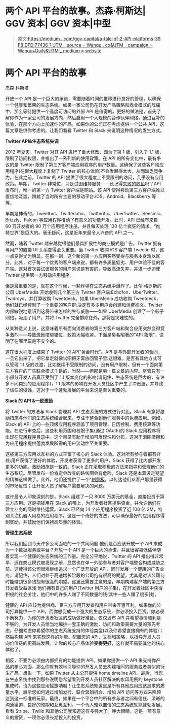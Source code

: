 # 两个 API 平台的故事。杰森·柯斯达| GGV 资本| GGV 资本|中型

> 原文:[https://medium . com/ggv-capital/a-tale-of-2-API-platforms-39 F8 DFD 77436？UTM _ source = Wanqu . co&UTM _ campaign = Wanqu+Daily&UTM _ medium = website](https://medium.com/ggv-capital/a-tale-of-2-api-platforms-39f8dfd77436?utm_source=wanqu.co&utm_campaign=Wanqu+Daily&utm_medium=website)

# **两个 API 平台的故事**

杰森·科斯塔

开放一个 API 是一个巨大的承诺，需要随着时间的推移进行良好的管理，以确保一个健康和繁荣的生态系统。如果一家公司仍在开发产品策略和商业模式的阵痛中，那么等待提供一个高度可访问的外部 API 是值得的。更好的做法是，首先了解你作为一家公司的发展方向，然后启用一个大规模的合作伙伴网络，通过互补的体验，在那个方向上加速你的产品。如果你的公司正在考虑提供一个公共 API，这篇文章是供你考虑的。让我们看看 Twitter 和 Slack 来说明这种情况的发生方式。

**Twitter API&生态系统失调**

2012 年夏天，Twitter 对其 API 进行了重大修改，淘汰了第 1 版，引入了 1.1 版，限制了访问权限，并推出了一系列新的使用政策。在 API 的所有变化中，最有争议的是 Twitter 限制了第三方客户端应用程序的用户数量。这确保了这些客户端应用程序(在很大程度上复制了 Twitter 的核心体验)不会发展得太大，从而缺乏竞争力。在此之前，Twitter 的 API 提供了很大程度上不受限制的访问，几乎没有应用政策。早期，Twitter 非常忙，只是试图维持服务——还记得[失败的鲸鱼](https://upload.wikimedia.org/wikipedia/en/d/de/Failwhale.png)吗？API 发布时，唯一的第一方 Twitter 客户端是网站。该 API 使得移动第三方客户端难以置信地泛滥，跨越了当时所有主要的移动平台:iOS、Android、Blackberry 等等。

早期是神奇的，Tweetbot、Twitterlator、Twitterific、UberTwitter、Seesmic、Brizzly、Falcon 等应用程序推动了有意义的功能开发。此时，API 已经有来自 60 万开发者的 90 万个应用程序注册，并且每天处理 130 亿个疯狂的请求。“推特世界”是巨大的。毫无疑问，这是近年来最令人兴奋的 API 之一。



然而，随着 Twitter 越来越觉得他们最具扩展性的商业模式是广告，Twitter 拥有与用户的直接 UI 关系变得至关重要。当 Twitter 收购 iOS 客户端 Tweetie 时，这一点变得尤为明显，在那一刻，这个新的第一方应用突然变得与服务本身难以区分。此外，对于每一个优秀的客户端来说，都有许多质量低劣、用户体验不佳的客户端。这对首次尝试该服务的用户来说是有害的，导致高流失率，并进一步迫使 Twitter 提供第一方移动应用程序。

但是最重要的是，就在这个时候，一颗炸弹在生态系统中爆炸了。比尔·格罗斯的公司 UberMedia 开始收购几个第三方 Twitter 客户端:Echofon、UberTwitter、Twidroyd，并打算收购 Tweetdeck。如果 UberMedia 成功收购 Tweetdeck，他们就已经控制了一个重要的客户群:决定有多少用户会创建和消费推文。Twitter 内部敏锐地意识到这将带来怎样的生存威胁——如果 UberMedia 创建了一个影子网络，吸走了用户，并将 Twitter 完全排除在外，那将是灾难性的。

从某种意义上说，这意味着所有面向消费者的第三方客户端和聚合应用突然变得竞争激烈——导致激励措施错位，政策大幅收紧。下面是臭名昭著的“API 象限”，说明了在哪里玩是不安全的。



这在很大程度上结束了 Twitter 的 API“黄金时代”。API 是与外部开发者的合同，一旦它出来了，把它拿走就像试图把牙膏放回管子里:这很难。是否有其他方式可以管理 1.1 版的过渡，比如继续不受限制的访问，没有用户限制，但有一个面向第三方客户的广告联合模式？是的，当然——但那是另一篇文章的内容。尽管只有一小部分开发人员真正受到了 1.1 版本变化的影响(请记住，生态系统是巨大的，有许多不同类别的应用程序)，1.1 版本的影响在开发人员社区中产生了冲击波，并导致了信任的侵蚀，这对于一个蓬勃发展的平台来说是至关重要的。



**Slack 的 API &一致激励**

将 Twitter 的方法与 Slack 管理其 API 生态系统的方式进行对比。Slack 有意将激励措施与他们的生态系统结合起来，专注于整合到他们服务中的免费应用。例如，Slack 的 API 上的一些顶级应用程序涵盖了项目管理、日历控制、费用核算等功能。在进行审查后，这些利用范围和权限子集(通过 OAuth)的 Slack 应用程序将出现在[应用程序目录](https://ggvc.slack.com/apps)中。这个目录有助于增加可发现性和分布，这对于消除摩擦和为应用程序提供蓬勃发展所需的用户流动性至关重要。

这些第三方应用以互补的方式丰富了核心的 Slack 体验。这对所有参与者都有好处:用户获得了更好的体验，开发者获得了更多的用户，Slack 获得了比内部开发更多的功能。激励措施是一致的。Slack 正在采取积极的方法来指导和管理他们的生态系统。尽管发布一份肯定会改变的路线图会有危险，Slack 还是本着设定期望的精神这样做了。此外，他们还提供了一个“[创意板](https://trello.com/b/HPpcIqd8/slack-app-ideaboard)，以传达他们从客户那里获得的市场反馈；让开发人员了解客户需要解决的问题。



或许最令人印象深刻的是，Slack 组建了一只 8000 万美元的基金，直接投资于第三方应用。这是把钱用在 Slack 的嘴上，为开发者社区提供资金，并允许他们在建立业务的同时维持运营。Slack 已经向 14 个应用程序投资了近 100 亿 2M，特别关注机器人风格的应用程序。这是一个奇妙的方法，可以确保最好的应用程序得到奖励，并鼓励他们保持高质量的体验。

**管理生态系统**

所以我们回到今天许多公司面临的一个共同问题:他们是否应该开放一个 API 来成为一个数据服务或平台？开放一个 API 是一个巨大的承诺，并且很容易低估伴随着实现一个健康的生态系统的工作量。完全公平地说，Twitter 的 API 推出得非常早，远在商业模式被发现之前，显然也在单一外部参与者对客户端整合构成威胁之前。这使得该公司很难继续追求一个广泛开放的 API，同时发展一个健康的广告业务。请记住，人们对处于高速增长阶段的公司抱有很高的期望，尤其是对该公司何时能赚到很多钱抱有很高的期望。这里还需要注意的是，早期构建客户端的第三方开发者受益匪浅:他们拥有自己的用户(Twitter 用户的子集)，在开发者社区中获得积极的社会关注，他们中的许多人赚了不同数量的钱(其中一些人赚了很多钱)。

健康的 API 应该为提供商、第三方应用开发者和用户带来互惠互利。如果你的公司打算提供一个 API，而你想促成一个强大的生态系统，你必须投入巨资。你必须不断努力，为你的开发者社区的成功做好准备。仅仅发布 API 并希望事情顺利是不够的。为开发人员恰当地编排一套正确的激励、访问和政策需要大量的预先考虑。仔细考虑你希望你的生态系统支持的体验类型(以及你希望直接拥有的体验)；然后构建 API 来实现这样的功能。配置您的 API、文档和策略，以指导开发人员向价值链的更高端发展。让你的核心产品体验**变得更好**，这样就不需要其他的核心体验了。

相反，不要为必须由内部拥有的功能提供 API。如果你提供一个 API 来支持你产品的核心方面，那么你就有效地引导你的开发人员去构建相同的服务或者类似的衍生产品；想象一下，如果 Twitter 从未公开提供 home timeline API。最后，当您在生态系统中找到那些说明您希望看到开发人员社区解决的水印用例的 keystone 集成时，请为这些应用摇旗呐喊！让生态系统知道这是所有其他应用应该追求的质量水平。展示您如何通过增加发行、联合营销机会、增加 API 访问等方式来照顾达到这一标准的玩家。最终，如果在一个平台中的所有参与者之间有信任、清晰的沟通渠道、良好的预期和互惠互利，一个令人难以置信的生态系统就能蓬勃发展。看看 Stripe、Twilio 和其他公司就知道这有多强大了。睁大眼睛，这是一项有意义的投资，一项你必须长期投入的投资。








